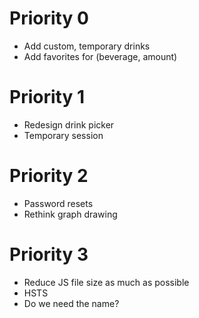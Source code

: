 # Priority 0

- Add custom, temporary drinks
- Add favorites for (beverage, amount)

# Priority 1

- Redesign drink picker
- Temporary session

# Priority 2

- Password resets
- Rethink graph drawing

# Priority 3

- Reduce JS file size as much as possible
- HSTS
- Do we need the name?
